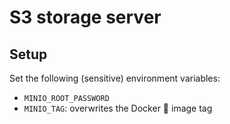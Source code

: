 # S3 storage server

## Setup

Set the following (sensitive) environment variables:
* `MINIO_ROOT_PASSWORD`
* `MINIO_TAG`: overwrites the Docker :whale: image tag
